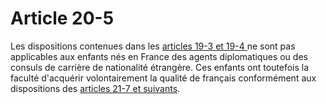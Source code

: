 # Article 20-5

Les dispositions contenues dans les <a href='/code-civil/livre-ier-des-personnes/titre-ier-bis-de-la-nationalite-francaise/chapitre-ii-de-la-nationalite-francaise-dorigine/section-2-des-francais-par-la-naissance-en-france/19-3.md' title='Code civil - art. 19-3 (V)'>articles 19-3 et 19-4 </a>ne sont pas applicables aux enfants nés en France des agents diplomatiques ou des consuls de carrière de nationalité étrangère. Ces enfants ont toutefois la faculté d'acquérir volontairement la qualité de français conformément aux dispositions des <a href='/affichCodeArticle.do?cidTexte=LEGITEXT000006070721&idArticle=LEGIARTI000006419825&dateTexte=&categorieLien=cid' title='Code civil - art. 21-7 (V)'>articles 21-7 et suivants</a>.